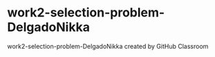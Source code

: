 # work2-selection-problem-DelgadoNikka
work2-selection-problem-DelgadoNikka created by GitHub Classroom
